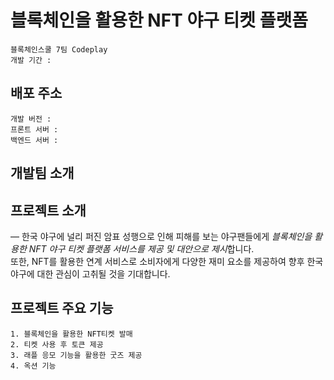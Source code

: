 # **블록체인을 활용한 NFT 야구 티켓 플랫폼**

    블록체인스쿨 7팀 Codeplay
    개발 기간 : 

## 배포 주소

    개발 버전 :
    프론트 서버 :
    백엔드 서버 :


## 개발팀 소개


## 프로젝트 소개
—
한국 야구에 널리 퍼진 암표 성행으로 인해 피해를 보는 야구팬들에게 *블록체인을 활용한 NFT 야구 티켓 플랫폼 서비스를 제공 및 대안으로 제시*합니다.  
또한, NFT를 활용한 연계 서비스로 소비자에게 다양한 재미 요소를 제공하여 향후 한국 야구에 대한 관심이 고취될 것을 기대합니다.


## 프로젝트 주요 기능

    1. 블록체인을 활용한 NFT티켓 발매
    2. 티켓 사용 후 토큰 제공
    3. 래플 응모 기능을 활용한 굿즈 제공
    4. 옥션 기능


